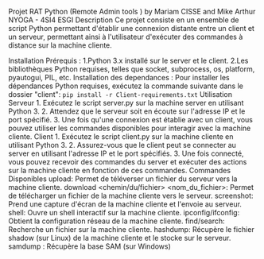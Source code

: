 Projet RAT Python (Remote Admin tools ) by Mariam CISSE and Mike Arthur NYOGA - 4SI4 ESGI
Description
	Ce projet consiste en un ensemble de script Python permettant d'établir une connexion distante entre un client et un serveur, permettant ainsi à l'utilisateur d'exécuter des commandes à distance sur la machine cliente.

Installation
	Prérequis :
	1.Python 3.x installé sur le server et le client.
	2.Les bibliothèques Python requises, telles que socket, subprocess, os, platform, pyautogui, PIL, etc.
	Installation des dependances :
	Pour installer les dépendances Python requises, exécutez la commande suivante dans le dossier "client":
		```pip install -r Client-requirements.txt```
Utilisation
	Serveur 
	1. Exécutez le script server.py sur la machine server en utilisant Python 3.
	2. Attendez que le serveur soit en écoute sur l'adresse IP et le port spécifié.
	3. Une fois qu'une connexion est établie avec un client, vous pouvez utiliser les commandes disponibles pour interagir avec la machine cliente.
	Client
	1. Exécutez le script client.py sur la machine cliente en utilisant Python 3.
	2. Assurez-vous que le client peut se connecter au server en utilisant l'adresse IP et le port spécifiés.
	3. Une fois connecté, vous pouvez recevoir des commandes du server et exécuter des actions sur la machine cliente en fonction de ces commandes.
Commandes Disponibles 
	upload: Permet de téléverser un fichier du serveur vers la machine cliente.
	download <chemin/du/fichier> <nom_du_fichier>: Permet de télécharger un fichier de la machine cliente vers le serveur.
	screenshot: Prend une capture d'écran de la machine cliente et l'envoie au serveur.
	shell: Ouvre un shell interactif sur la machine cliente.
	ipconfig/ifconfig: Obtient la configuration réseau de la machine cliente.
	find/search: Recherche un fichier sur la machine cliente.
	hashdump: Récupère le fichier shadow (sur Linux) de la machine cliente et le stocke sur le serveur.
	samdump :  Récupère la base SAM (sur Windows) 
